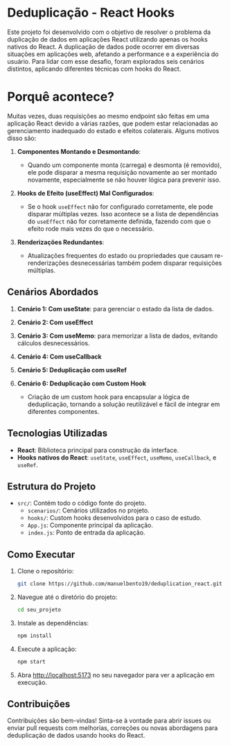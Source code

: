 # Deduplicação - React Hooks

Este projeto foi desenvolvido com o objetivo de resolver o problema da duplicação de dados em aplicações React utilizando apenas os hooks nativos do React. A duplicação de dados pode ocorrer em diversas situações em aplicações web, afetando a performance e a experiência do usuário. Para lidar com esse desafio, foram explorados seis cenários distintos, aplicando diferentes técnicas com hooks do React.

# Porquê acontece?
Muitas vezes, duas requisições ao mesmo endpoint são feitas em uma aplicação React devido a várias razões, que podem estar relacionadas ao gerenciamento inadequado do estado e efeitos colaterais. Alguns motivos disso são:

1. **Componentes Montando e Desmontando**:
   - Quando um componente monta (carrega) e desmonta (é removido), ele pode disparar a mesma requisição novamente ao ser montado novamente, especialmente se não houver lógica para prevenir isso.

2. **Hooks de Efeito (useEffect) Mal Configurados**:
   - Se o hook `useEffect` não for configurado corretamente, ele pode disparar múltiplas vezes. Isso acontece se a lista de dependências do `useEffect` não for corretamente definida, fazendo com que o efeito rode mais vezes do que o necessário.

3. **Renderizações Redundantes**:
   - Atualizações frequentes do estado ou propriedades que causam re-renderizações desnecessárias também podem disparar requisições múltiplas.

## Cenários Abordados

1. **Cenário 1: Com useState**: para gerenciar o estado da lista de dados.
2. **Cenário 2: Com useEffect**
3. **Cenário 3: Com useMemo**: para memorizar a lista de dados, evitando cálculos desnecessários.

4. **Cenário 4: Com useCallback**
5. **Cenário 5: Deduplicação com useRef**
6. **Cenário 6: Deduplicação com Custom Hook**
   - Criação de um custom hook para encapsular a lógica de deduplicação, tornando a solução reutilizável e fácil de integrar em diferentes componentes.

## Tecnologias Utilizadas

- **React**: Biblioteca principal para construção da interface.
- **Hooks nativos do React**: `useState`, `useEffect`, `useMemo`, `useCallback`, e `useRef`.

## Estrutura do Projeto

- `src/`: Contém todo o código fonte do projeto.
  - `scenarios/`: Cenários utilizados no projeto.
  - `hooks/`: Custom hooks desenvolvidos para o caso de estudo.
  - `App.js`: Componente principal da aplicação.
  - `index.js`: Ponto de entrada da aplicação.

## Como Executar

1. Clone o repositório:
   ```bash
   git clone https://github.com/manuelbento19/deduplication_react.git
   ```
2. Navegue até o diretório do projeto:
   ```bash
   cd seu_projeto
   ```
3. Instale as dependências:
   ```bash
   npm install
   ```
4. Execute a aplicação:
   ```bash
   npm start
   ```
5. Abra [http://localhost:5173](http://localhost:5173) no seu navegador para ver a aplicação em execução.

## Contribuições

Contribuições são bem-vindas! Sinta-se à vontade para abrir issues ou enviar pull requests com melhorias, correções ou novas abordagens para deduplicação de dados usando hooks do React.
